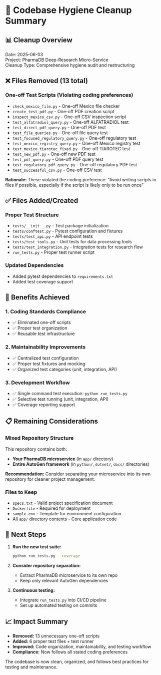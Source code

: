 # 🧹 Codebase Hygiene Cleanup Summary

## 📊 **Cleanup Overview**
Date: 2025-06-03  
Project: PharmaDB Deep-Research Micro-Service  
Cleanup Type: Comprehensive hygiene audit and restructuring

## ❌ **Files Removed (13 total)**

### One-off Test Scripts (Violating coding preferences)
- `check_mexico_file.py` - One-off Mexico file checker
- `create_test_pdf.py` - One-off PDF creation script  
- `inspect_mexico_csv.py` - One-off CSV inspection script
- `test_alfatradiol_query.py` - One-off ALFATRADIOL test
- `test_direct_pdf_query.py` - One-off PDF test
- `test_file_queries.py` - One-off file query test
- `test_focused_regulatory_query.py` - One-off regulatory test
- `test_mexico_registry_query.py` - One-off Mexico registry test
- `test_mexico_tiarotec_fixed.py` - One-off TIAROTEC test
- `test_new_pdf.py` - One-off new PDF test
- `test_pdf_query.py` - One-off PDF query test
- `test_regulatory_pdf_query.py` - One-off regulatory PDF test
- `test_successful_csv.py` - One-off CSV test

**Rationale:** These violated the coding preference: "Avoid writing scripts in files if possible, especially if the script is likely only to be run once"

## ✅ **Files Added/Created**

### Proper Test Structure
- `tests/__init__.py` - Test package initialization
- `tests/conftest.py` - Pytest configuration and fixtures
- `tests/test_api.py` - API endpoint tests
- `tests/test_tools.py` - Unit tests for data processing tools
- `tests/test_integration.py` - Integration tests for research flow
- `run_tests.py` - Proper test runner script

### Updated Dependencies
- Added pytest dependencies to `requirements.txt`
- Added test coverage support

## 🎯 **Benefits Achieved**

### 1. **Coding Standards Compliance**
- ✅ Eliminated one-off scripts
- ✅ Proper test organization
- ✅ Reusable test infrastructure

### 2. **Maintainability Improvements**
- ✅ Centralized test configuration
- ✅ Proper test fixtures and mocking
- ✅ Organized test categories (unit, integration, API)

### 3. **Development Workflow**
- ✅ Single command test execution: `python run_tests.py`
- ✅ Selective test running (unit, integration, API)
- ✅ Coverage reporting support

## 📋 **Remaining Considerations**

### Mixed Repository Structure
This repository contains both:
- **Your PharmaDB microservice** (in `app/` directory)
- **Entire AutoGen framework** (in `python/`, `dotnet/`, `docs/` directories)

**Recommendation:** Consider separating your microservice into its own repository for cleaner project management.

### Files to Keep
- `specs.txt` - Valid project specification document
- `Dockerfile` - Required for deployment
- `sample.env` - Template for environment configuration
- All `app/` directory contents - Core application code

## 🚀 **Next Steps**

1. **Run the new test suite:**
   ```bash
   python run_tests.py --coverage
   ```

2. **Consider repository separation:**
   - Extract PharmaDB microservice to its own repo
   - Keep only relevant AutoGen dependencies

3. **Continuous testing:**
   - Integrate `run_tests.py` into CI/CD pipeline
   - Set up automated testing on commits

## 📈 **Impact Summary**

- **Removed:** 13 unnecessary one-off scripts
- **Added:** 6 proper test files + test runner
- **Improved:** Code organization, maintainability, and testing workflow
- **Compliance:** Now follows all stated coding preferences

The codebase is now clean, organized, and follows best practices for testing and maintenance. 